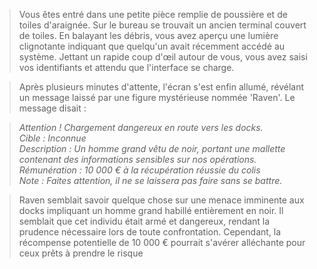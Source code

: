 > Vous êtes entré dans une petite pièce remplie de poussière et de toiles d'araignée. Sur le bureau se trouvait un ancien terminal couvert de toiles. En balayant les débris, vous avez aperçu une lumière clignotante indiquant que quelqu'un avait récemment accédé au système. Jettant un rapide coup d'œil autour de vous, vous avez saisi vos identifiants et attendu que l'interface se charge.

> Après plusieurs minutes d'attente, l'écran s'est enfin allumé, révélant un message laissé par une figure mystérieuse nommée 'Raven'. Le message disait :

> _Attention ! Chargement dangereux en route vers les docks._  
> _Cible : Inconnue_  
> _Description : Un homme grand vêtu de noir, portant une mallette contenant des informations sensibles sur nos opérations._  
> _Rémunération : 10 000 € à la récupération réussie du colis_  
> _Note : Faites attention, il ne se laissera pas faire sans se battre._

> Raven semblait savoir quelque chose sur une menace imminente aux docks impliquant un homme grand habillé entièrement en noir. Il semblait que cet individu était armé et dangereux, rendant la prudence nécessaire lors de toute confrontation. Cependant, la récompense potentielle de 10 000 € pourrait s'avérer alléchante pour ceux prêts à prendre le risque

